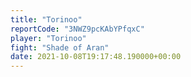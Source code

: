 ```yaml
---
title: "Torinoo"
reportCode: "3NWZ9pcKAbYPfqxC"
player: "Torinoo"
fight: "Shade of Aran"
date: 2021-10-08T19:17:48.190000+00:00
---
```

